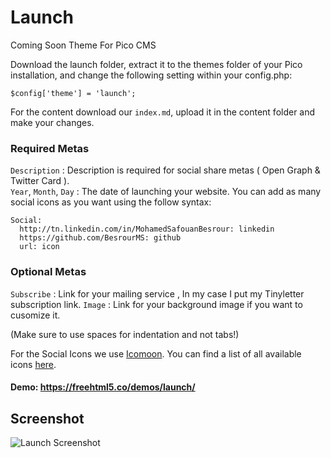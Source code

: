 # Launch
Coming Soon Theme For Pico CMS

Download the launch folder, extract it to the themes folder of your Pico installation, and change the following setting within your config.php:

`$config['theme'] = 'launch';`

For the content download our `index.md`, upload it in the content folder and make your changes.

### Required Metas
`Description` : Description is required for social share metas ( Open Graph & Twitter Card ).<br>
`Year`, `Month`, `Day` : The date of launching your website. 
You can add as many social icons as you want using the follow syntax:
```
Social:
  http://tn.linkedin.com/in/MohamedSafouanBesrour: linkedin
  https://github.com/BesrourMS: github
  url: icon
```
### Optional Metas
`Subscribe` : Link for your mailing service , In my case I put my Tinyletter subscription link.
`Image` : Link for your background image if you want to cusomize it.


(Make sure to use spaces for indentation and not tabs!)

For the Social Icons we use [Icomoon](https://icomoon.io/).  You can find a list of all available icons [here](https://icomoon.io/#preview-free).

#### Demo: https://freehtml5.co/demos/launch/

## Screenshot

![Launch Screenshot](http://img15.hostingpics.net/pics/167921Sanstitre1.jpg)

